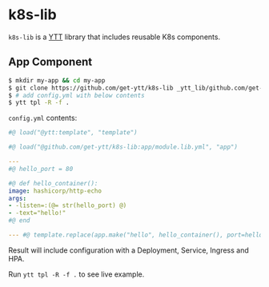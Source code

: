 # k8s-lib

`k8s-lib` is a [YTT](https://github.com/get-ytt/ytt) library that includes reusable K8s components.

## App Component

```bash
$ mkdir my-app && cd my-app
$ git clone https://github.com/get-ytt/k8s-lib _ytt_lib/github.com/get-ytt/k8s-lib
$ # add config.yml with below contents
$ ytt tpl -R -f .
```

`config.yml` contents:

```yaml
#@ load("@ytt:template", "template")

#@ load("@github.com/get-ytt/k8s-lib:app/module.lib.yml", "app")

---
#@ hello_port = 80

#@ def hello_container():
image: hashicorp/http-echo
args:
- -listen=:(@= str(hello_port) @)
- -text="hello!"
#@ end

--- #@ template.replace(app.make("hello", hello_container(), port=hello_port).config())
```

Result will include configuration with a Deployment, Service, Ingress and HPA.

Run `ytt tpl -R -f .` to see live example.

